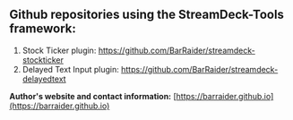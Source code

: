 ## Github repositories using the StreamDeck-Tools framework:

1. Stock Ticker plugin: https://github.com/BarRaider/streamdeck-stockticker
2. Delayed Text Input plugin: https://github.com/BarRaider/streamdeck-delayedtext

**Author's website and contact information:** [https://barraider.github.io](https://barraider.github.io)
